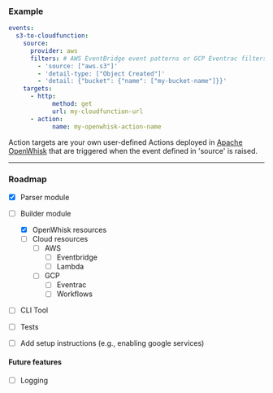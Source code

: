 
### Example
```yaml
events:    
  s3-to-cloudfunction:
    source:
      provider: aws
      filters: # AWS EventBridge event patterns or GCP Eventrac filters.
        - 'source: ["aws.s3"]'
        - 'detail-type: ["Object Created"]'
        - 'detail: {"bucket": {"name": ["my-bucket-name"]}}'
    targets:
      - http:
            method: get
            url: my-cloudfunction-url
      - action:
            name: my-openwhisk-action-name
```
Action targets are your own user-defined Actions deployed in [Apache OpenWhisk](https://openwhisk.apache.org/) that are triggered when the event defined in 'source' is raised.

-----

### Roadmap
- [X] Parser module
- [ ] Builder module
    - [X] OpenWhisk resources
    - [ ] Cloud resources
        - [ ] AWS
            - [ ] Eventbridge
            - [ ] Lambda
        - [ ] GCP
            - [ ] Eventrac
            - [ ] Workflows
- [ ] CLI Tool
- [ ] Tests
- [ ] Add setup instructions (e.g., enabling google services)


#### Future features
- [ ] Logging